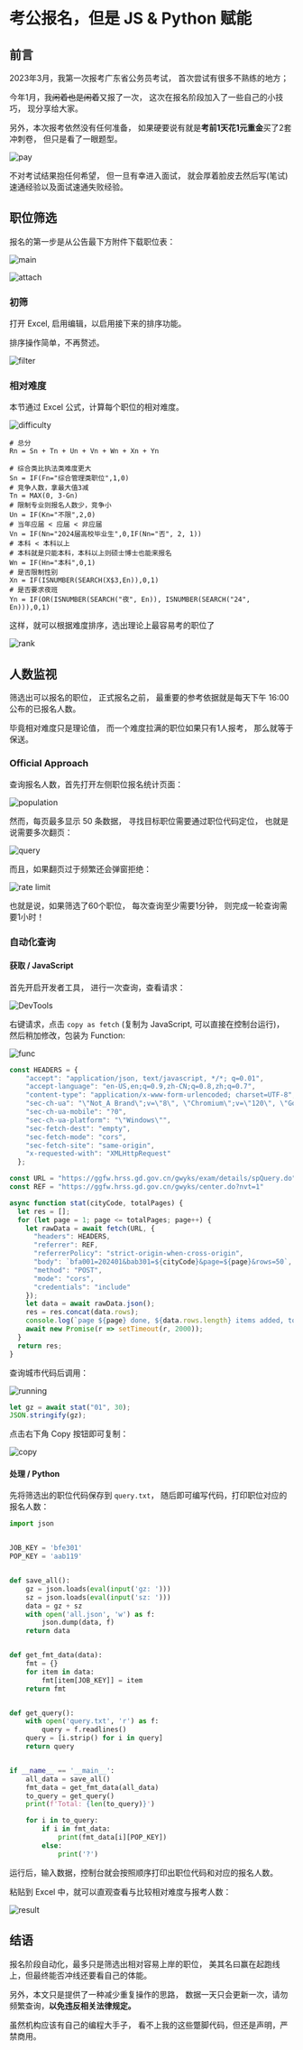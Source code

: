 # 考公报名，但是 JS & Python 赋能

## 前言

2023年3月，我第一次报考广东省公务员考试，
首次尝试有很多不熟练的地方；

今年1月，我~~闲着也是闲着~~又报了一次，
这次在报名阶段加入了一些自己的小技巧，
现分享给大家。

另外，本次报考依然没有任何准备，
如果硬要说有就是**考前1天花1元重金**买了2套冲刺卷，
但只是看了一眼题型。

![pay](img/01-pay.jpg)

不对考试结果抱任何希望，
但一旦有幸进入面试，
就会厚着脸皮去然后写(笔试)速通经验以及面试速通失败经验。

## 职位筛选

报名的第一步是从公告最下方附件下载职位表：

![main](img/02-main.jpg)

![attach](img/03-attach.jpg)

### 初筛

打开 Excel, 启用编辑，以启用接下来的排序功能。

排序操作简单，不再赘述。

![filter](img/04-filter.jpg)

### 相对难度

本节通过 Excel 公式，计算每个职位的相对难度。

![difficulty](img/05-difficulty.jpg)

```excel
# 总分
Rn = Sn + Tn + Un + Vn + Wn + Xn + Yn

# 综合类比执法类难度更大
Sn = IF(Fn="综合管理类职位",1,0)
# 竞争人数，拿最大值3减
Tn = MAX(0, 3-Gn)
# 限制专业则报名人数少，竞争小
Un = IF(Kn="不限",2,0)
# 当年应届 < 应届 < 非应届
Vn = IF(Nn="2024届高校毕业生",0,IF(Nn="否", 2, 1))
# 本科 < 本科以上
# 本科就是只能本科，本科以上则硕士博士也能来报名
Wn = IF(Hn="本科",0,1)
# 是否限制性别
Xn = IF(ISNUMBER(SEARCH(X$3,En)),0,1)
# 是否要求夜班
Yn = IF(OR(ISNUMBER(SEARCH("夜", En)), ISNUMBER(SEARCH("24", En))),0,1)
```

这样，就可以根据难度排序，选出理论上最容易考的职位了

![rank](img/06-rank.jpg)

## 人数监视

筛选出可以报名的职位，
正式报名之前，
最重要的参考依据就是每天下午 16:00 公布的已报名人数。

毕竟相对难度只是理论值，
而一个难度拉满的职位如果只有1人报考，
那么就等于保送。

### Official Approach

查询报名人数，首先打开左侧职位报名统计页面：

![population](img/07-population.jpg)

然而，每页最多显示 50 条数据，
寻找目标职位需要通过职位代码定位，
也就是说需要多次翻页：

![query](img/08-query.jpg)

而且，如果翻页过于频繁还会弹窗拒绝：

![rate limit](img/09-rate-limit.jpg)

也就是说，如果筛选了60个职位，
每次查询至少需要1分钟，
则完成一轮查询需要1小时！

### 自动化查询

#### 获取 / JavaScript

首先开启开发者工具，
进行一次查询，查看请求：

![DevTools](img/10-dev-tools.jpg)

右键请求，点击 `copy as fetch`
(复制为 JavaScript, 可以直接在控制台运行)，
然后稍加修改，包装为 Function:

![func](img/11-func.jpg)

```javascript
const HEADERS = {
    "accept": "application/json, text/javascript, */*; q=0.01",
    "accept-language": "en-US,en;q=0.9,zh-CN;q=0.8,zh;q=0.7",
    "content-type": "application/x-www-form-urlencoded; charset=UTF-8",
    "sec-ch-ua": "\"Not_A Brand\";v=\"8\", \"Chromium\";v=\"120\", \"Google Chrome\";v=\"120\"",
    "sec-ch-ua-mobile": "?0",
    "sec-ch-ua-platform": "\"Windows\"",
    "sec-fetch-dest": "empty",
    "sec-fetch-mode": "cors",
    "sec-fetch-site": "same-origin",
    "x-requested-with": "XMLHttpRequest"
  };

const URL = "https://ggfw.hrss.gd.gov.cn/gwyks/exam/details/spQuery.do";
const REF = "https://ggfw.hrss.gd.gov.cn/gwyks/center.do?nvt=1"

async function stat(cityCode, totalPages) {
  let res = [];
  for (let page = 1; page <= totalPages; page++) {
    let rawData = await fetch(URL, {
      "headers": HEADERS,
      "referrer": REF,
      "referrerPolicy": "strict-origin-when-cross-origin",
      "body": `bfa001=202401&bab301=${cityCode}&page=${page}&rows=50`,
      "method": "POST",
      "mode": "cors",
      "credentials": "include"
    });
    let data = await rawData.json();
    res = res.concat(data.rows);
    console.log(`page ${page} done, ${data.rows.length} items added, total ${res.length} items`);
    await new Promise(r => setTimeout(r, 2000));
  }
  return res;
}
```

查询城市代码后调用：

![running](img/12-running.jpg)

```javascript
let gz = await stat("01", 30);
JSON.stringify(gz);
```

点击右下角 Copy 按钮即可复制：

![copy](img/13-copy.jpg)

#### 处理 / Python

先将筛选出的职位代码保存到 `query.txt`，
随后即可编写代码，打印职位对应的报名人数：

```python
import json


JOB_KEY = 'bfe301'
POP_KEY = 'aab119'


def save_all():
    gz = json.loads(eval(input('gz: ')))
    sz = json.loads(eval(input('sz: ')))
    data = gz + sz
    with open('all.json', 'w') as f:
        json.dump(data, f)
    return data


def get_fmt_data(data):
    fmt = {}
    for item in data:
        fmt[item[JOB_KEY]] = item
    return fmt


def get_query():
    with open('query.txt', 'r') as f:
        query = f.readlines()
    query = [i.strip() for i in query]
    return query


if __name__ == '__main__':
    all_data = save_all()
    fmt_data = get_fmt_data(all_data)
    to_query = get_query()
    print(f'Total: {len(to_query)}')

    for i in to_query:
        if i in fmt_data:
            print(fmt_data[i][POP_KEY])
        else:
            print('?')
```

运行后，输入数据，控制台就会按照顺序打印出职位代码和对应的报名人数。

粘贴到 Excel 中，就可以直观查看与比较相对难度与报考人数：

![result](img/14-result.jpg)

## 结语

报名阶段自动化，最多只是筛选出相对容易上岸的职位，
美其名曰赢在起跑线上，但最终能否冲线还要看自己的体能。

另外，本文只是提供了一种减少重复操作的思路，
数据一天只会更新一次，请勿频繁查询，**以免违反相关法律规定。**

虽然机构应该有自己的编程大手子，
看不上我的这些蹩脚代码，但还是声明，严禁商用。
